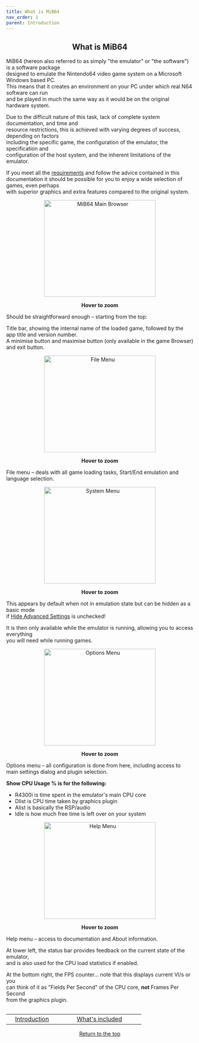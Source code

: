 ```yaml
---
title: What is MiB64
nav_order: 1
parent: Introduction
---
```


<style>
.zoom-pair {
  display: flex;
  gap: 12px;
  align-items: flex-end;
  justify-content: flex-start;
  position: relative;
  margin-left: auto;
  margin-right: auto;
  width: max-content;
  text-align: left;
}

.zoom-on-hover {
  display: inline-block;
  position: relative;
}

.zoom-on-hover img {
  display: block;

  cursor: zoom-in;
  transition: transform 0.3s ease;
  position: relative;
  z-index: 1;
  transform-origin: left center;

}

.zoom-on-hover:hover img {
  transform: scale(1.5);

}


.zoom-pair .zoom-on-hover:first-child:hover img {
  z-index: 9999;
}

.zoom-pair .zoom-on-hover:last-child:hover img {
  z-index: 100;
}

/* Final fix for standalone zoomable images */
.zoom-single {
  display: block;
  margin-left: auto;
  margin-right: auto;
  width: max-content;
  text-align: center;
}

.zoom-single:hover img {
  transform: scale(1.5);
  transform-origin: center center;
  z-index: 999;
}
</style>

## <center>What is MiB64</center>

MiB64 (hereon also referred to as simply "the emulator" or "the software") is a software package  
designed to emulate the Nintendo64 video game system on a Microsoft Windows based PC.  
This means that it creates an environment on your PC under which real N64 software can run  
and be played in much the same way as it would be on the original hardware system.

Due to the difficult nature of this task, lack of complete system documentation, and time and  
resource restrictions, this is achieved with varying degrees of success, depending on factors  
including the specific game, the configuration of the emulator, the specification and  
configuration of the host system, and the inherent limitations of the emulator.

If you meet all the [requirements](min_specs.html) and follow the advice contained in this  
documentation it should be possible for you to enjoy a wide selection of games, even perhaps  
with superior graphics and extra features compared to the original system.

<div style="text-align: center;">
<div class="zoom-on-hover">
  <img src="/manual/asset/images/main.png" alt="MiB64 Main Browser" width="300" height="260" />
</div>
<p><strong>Hover to zoom</strong></p>
</div>
<!-- ClauseEcho: Interactive Image -->



Should be straightforward enough – starting from the top:

Title bar, showing the internal name of the loaded game, followed by the app title and version number.  
A minimise button and maximise button (only available in the game Browser) and exit button.

<div style="text-align: center;">
  <div class="zoom-on-hover">
    <img src="/manual/asset/images/file.png" alt="File Menu" width="300" height="260" />
  </div>
  <p><strong>Hover to zoom</strong></p>
</div>

<!-- ClauseEcho: Interactive Image -->

File menu – deals with all game loading tasks, Start/End emulation and language selection.

<div style="text-align: center;">
  <div class="zoom-on-hover">
    <img src="/manual/asset/images/system.png" alt="System Menu" width="300" height="260" />
  </div>
  <p><strong>Hover to zoom</strong></p>
</div>

<!-- ClauseEcho: Interactive Image -->

This appears by default when not in emulation state but can be hidden as a basic mode  
if [Hide Advanced Settings](app_options.htm) is unchecked!

It is then only available while the emulator is running, allowing you to access everything  
you will need while running games.

<div style="text-align: center;">
  <div class="zoom-on-hover">
    <img src="/manual/asset/images/options.png" alt="Options Menu" width="300" height="260" />
  </div>
  <p><strong>Hover to zoom</strong></p>
</div>

<!-- ClauseEcho: Interactive Image -->

Options menu – all configuration is done from here, including access to main settings dialog and plugin selection.

**Show CPU Usage % is for the following:**

- R4300i is time spent in the emulator's main CPU core  
- Dlist is CPU time taken by graphics plugin  
- Alist is basically the RSP/audio  
- Idle is how much free time is left over on your system

<div style="text-align: center;">
<div class="zoom-on-hover">
  <img src="/manual/asset/images/help.png" alt="Help Menu" width="300" height="260" />
</div>
<p><strong>Hover to zoom</strong></p>
</div>
<!-- ClauseEcho: Interactive Image -->

Help menu – access to documentation and About information.

At lower left, the status bar provides feedback on the current state of the emulator,  
and is also used for the CPU load statistics if enabled.

At the bottom right, the FPS counter… note that this displays current VI/s or you  
can think of it as "Fields Per Second" of the CPU core, **not** Frames Per Second  
from the graphics plugin.

<table align="left" style="width: 100%">
  <tr>
    <td></td>
    <td class="auto-style3" style="width: 150px">
      <a href="introduction.md">Introduction</a>
    </td>
    <td class="auto-style3" style="width: 150px">
      <a href="whats-included.md">What's included</a>
    </td>
    <td></td>
  </tr>
</table>

<p style="text-align:center"><a href="#">Return to the top</a></p>